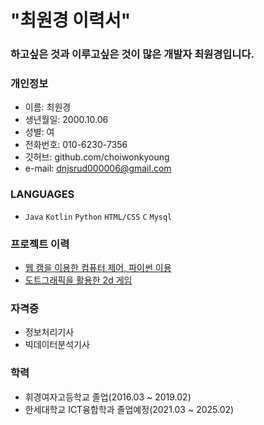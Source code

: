 # "최원경 이력서"


### 하고싶은 것과 이루고싶은 것이 많은 개발자 최원경입니다.

### 개인정보
- 이름: 최원경  
- 생년월일: 2000.10.06   
- 성별: 여  
- 전화번호: 010-6230-7356  
- 깃허브: github.com/choiwonkyoung  
- e-mail: dnjsrud000006@gmail.com  

### LANGUAGES
-  `Java`  `Kotlin` `Python` `HTML/CSS` `C` `Mysql`

### 프로젝트 이력
- <u>웹 캠을 이용한 컴퓨터 제어, 파이썬 이용</u>  
- <u>도트그래픽을 활용한 2d 게임</u>

### 자격증
- 정보처리기사
- 빅데이터분석기사

### 학력
- 휘경여자고등학교 졸업(2016.03 ~ 2019.02)
- 한세대학교 ICT융합학과 졸업예정(2021.03 ~ 2025.02)
